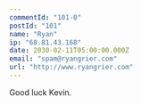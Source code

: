 ```yaml
---
commentId: "101-0"
postId: "101"
name: "Ryan"
ip: "68.81.43.168"
date: 2030-02-11T05:00:00.000Z
email: "spam@ryangrier.com"
url: "http://www.ryangrier.com"
---
```

<p>Good luck Kevin.</p>